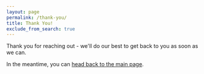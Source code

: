 ```yaml
---
layout: page
permalink: /thank-you/
title: Thank You!
exclude_from_search: true
---
```


Thank you for reaching out - we'll do our best to get back to you as soon as we can.

In the meantime, you can [head back to the main page]({{site.url}}).
